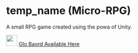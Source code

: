 # temp_name (Micro-RPG)
A small RPG game created using the powa of Unity.

<img src="https://www.gitkraken.com/img/index/glo-circle-logo-2.svg" width="30"></img>
[Glo Baord Available Here](https://app.gitkraken.com/glo/board/Xr76oHpYPQARNrFY)